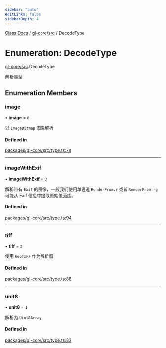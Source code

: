 ```yaml
---
sidebar: "auto"
editLinks: false
sidebarDepth: 4
---
```


[Class Docs](../index.md) / [gl-core/src](../modules/gl_core_src.md) / DecodeType

# Enumeration: DecodeType

[gl-core/src](../modules/gl_core_src.md).DecodeType

解析类型

## Enumeration Members

### image

• **image** = ``0``

以 `ImageBitmap` 图像解析

#### Defined in

[packages/gl-core/src/type.ts:78](https://github.com/sakitam-fdd/wind-layer/blob/fa9bdd2/packages/gl-core/src/type.ts#L78)

___

### imageWithExif

• **imageWithExif** = ``3``

解析带有 `Exif` 的图像，一般我们使用单通道 `RenderFrom.r` 或者 `RenderFrom.rg`
可能从 Exif 信息中提取原始值范围。

#### Defined in

[packages/gl-core/src/type.ts:94](https://github.com/sakitam-fdd/wind-layer/blob/fa9bdd2/packages/gl-core/src/type.ts#L94)

___

### tiff

• **tiff** = ``2``

使用 `GeoTIFF` 作为解析器

#### Defined in

[packages/gl-core/src/type.ts:88](https://github.com/sakitam-fdd/wind-layer/blob/fa9bdd2/packages/gl-core/src/type.ts#L88)

___

### unit8

• **unit8** = ``1``

解析为 `Uint8Array`

#### Defined in

[packages/gl-core/src/type.ts:83](https://github.com/sakitam-fdd/wind-layer/blob/fa9bdd2/packages/gl-core/src/type.ts#L83)
